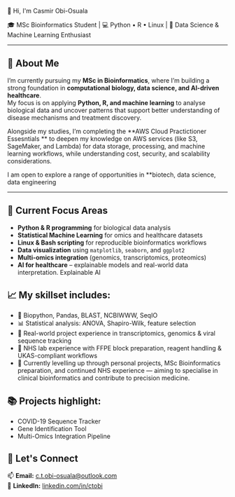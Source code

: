 👋 Hi, I'm Casmir Obi-Osuala

🎓 MSc Bioinformatics Student | 💻 Python • R • Linux | 🤖 Data Science & Machine Learning Enthusiast

---

## 🧠 About Me
I’m currently pursuing my **MSc in Bioinformatics**, where I’m building a strong foundation in **computational biology, data science, and AI-driven healthcare**.  
My focus is on applying **Python, R, and machine learning** to analyse biological data and uncover patterns that support better understanding of disease mechanisms and treatment discovery.

Alongside my studies, I’m completing the **AWS Cloud Practictioner Essesntials ** to deepen my knowledge on AWS services (like S3, SageMaker, and Lambda) for data storage, processing, and machine learning workflows, while understanding cost, security, and scalability considerations.

I am open to explore a range of opportunities in **biotech, data science, data engineering

---

## 🔬 Current Focus Areas
- **Python & R programming** for biological data analysis  
- **Statistical Machine Learning** for omics and healthcare datasets  
- **Linux & Bash scripting** for reproducible bioinformatics workflows  
- **Data visualization** using `matplotlib`, `seaborn`, and `ggplot2`  
- **Multi-omics integration** (genomics, transcriptomics, proteomics)  
- **AI for healthcare** – explainable models and real-world data interpretation. Explainable AI

## 📈 My skillset includes:

- 🧬 Biopython, Pandas, BLAST, NCBIWWW, SeqIO
- 📊 Statistical analysis: ANOVA, Shapiro-Wilk, feature selection
- 🧠 Real-world project experience in transcriptomics, genomics & viral sequence tracking
- 🧪 NHS lab experience with FFPE block preparation, reagent handling & UKAS-compliant workflows
- 🌱 Currently levelling up through personal projects, MSc Bioinformatics preparation, and continued NHS experience — aiming to specialise in clinical bioinformatics and contribute to precision medicine.

## 📚 Projects highlight:

- COVID-19 Sequence Tracker
- Gene Identification Tool
- Multi-Omics Integration Pipeline

## 💬 Let's Connect

📫 **Email:** c.t.obi-osuala@outlook.com  
🔗 **LinkedIn:** [linkedin.com/in/ctobi](https://www.linkedin.com/in/ctobi)  

